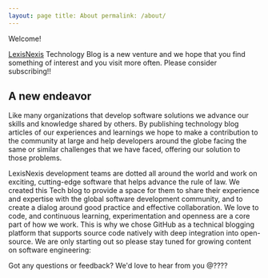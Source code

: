 ```yaml
---
layout: page title: About permalink: /about/
---
```


Welcome!

[LexisNexis](https://www.lexisnexis.com/en-us/home.page) Technology Blog is a new venture and we hope that you find
something of interest and you visit more often. Please consider subscribing!!

## A new endeavor

Like many organizations that develop software solutions we advance our skills and knowledge shared by others. By
publishing technology blog articles of our experiences and learnings we hope to make a contribution to the community at
large and help developers around the globe facing the same or similar challenges that we have faced, offering our
solution to those problems.

LexisNexis development teams are dotted all around the world and work on exciting, cutting-edge software that helps
advance the rule of law. We created this Tech blog to provide a space for them to share their experience and expertise
with the global software development community, and to create a dialog around good practice and effective collaboration.
We love to code, and continuous learning, experimentation and openness are a core part of how we work. This is why we
chose GitHub as a technical blogging platform that supports source code natively with deep integration into open-source.
We are only starting out so please stay tuned for growing content on software engineering:

Got any questions or feedback? We'd love to hear from you @???? 
